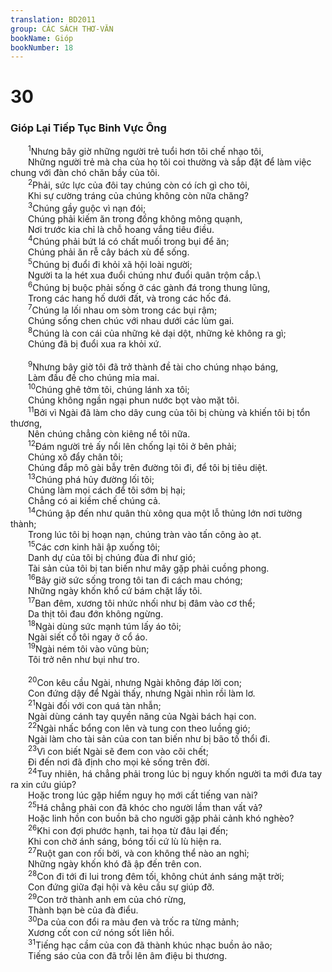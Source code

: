 ```yaml
---
translation: BD2011
group: CÁC SÁCH THƠ-VĂN
bookName: Gióp 
bookNumber: 18
---
```


<div class="title"><h1>30</h1><h3>Gióp Lại Tiếp Tục Binh Vực Ông</h3></div>
<span class="verse giop_30_1">  <sup>1</sup>Nhưng bây giờ những người trẻ tuổi hơn tôi chế nhạo tôi,<br/>  Những người trẻ mà cha của họ tôi coi thường và sắp đặt để làm việc chung với đàn chó chăn bầy của tôi.<br/></span>
<span class="verse giop_30_2">  <sup>2</sup>Phải, sức lực của đôi tay chúng còn có ích gì cho tôi,<br/>  Khi sự cường tráng của chúng không còn nữa chăng?<br/></span>
<span class="verse giop_30_3">  <sup>3</sup>Chúng gầy guộc vì nạn đói;<br/>  Chúng phải kiếm ăn trong đồng không mông quạnh,<br/>  Nơi trước kia chỉ là chỗ hoang vắng tiêu điều.<br/></span>
<span class="verse giop_30_4">  <sup>4</sup>Chúng phải bứt lá có chất muối trong bụi để ăn;<br/>  Chúng phải ăn rễ cây bách xù để sống.<br/></span>
<span class="verse giop_30_5">  <sup>5</sup>Chúng bị đuổi đi khỏi xã hội loài người;<br/>  Người ta la hét xua đuổi chúng như đuổi quân trộm cắp.\<br/></span>
<span class="verse giop_30_6">  <sup>6</sup>Chúng bị buộc phải sống ở các gành đá trong thung lũng,<br/>  Trong các hang hố dưới đất, và trong các hốc đá.<br/></span>
<span class="verse giop_30_7">  <sup>7</sup>Chúng la lối nhau om sòm trong các bụi rậm;<br/>  Chúng sống chen chúc với nhau dưới các lùm gai.<br/></span>
<span class="verse giop_30_8">  <sup>8</sup>Chúng là con cái của những kẻ dại dột, những kẻ không ra gì;<br/>  Chúng đã bị đuổi xua ra khỏi xứ.<br/><br/></span>
<span class="verse giop_30_9">  <sup>9</sup>Nhưng bây giờ tôi đã trở thành đề tài cho chúng nhạo báng,<br/>  Làm đầu đề cho chúng mỉa mai.<br/></span>
<span class="verse giop_30_10">  <sup>10</sup>Chúng ghê tởm tôi, chúng lánh xa tôi;<br/>  Chúng không ngần ngại phun nước bọt vào mặt tôi.<br/></span>
<span class="verse giop_30_11">  <sup>11</sup>Bởi vì Ngài đã làm cho dây cung của tôi bị chùng và khiến tôi bị tổn thương,<br/>  Nên chúng chẳng còn kiêng nể tôi nữa.<br/></span>
<span class="verse giop_30_12">  <sup>12</sup>Ðám người trẻ ấy nổi lên chống lại tôi ở bên phải;<br/>  Chúng xô đẩy chân tôi;<br/>  Chúng đắp mô gài bẫy trên đường tôi đi, để tôi bị tiêu diệt.<br/></span>
<span class="verse giop_30_13">  <sup>13</sup>Chúng phá hủy đường lối tôi;<br/>  Chúng làm mọi cách để tôi sớm bị hại;<br/>  Chẳng có ai kiềm chế chúng cả.<br/></span>
<span class="verse giop_30_14">  <sup>14</sup>Chúng ập đến như quân thù xông qua một lỗ thủng lớn nơi tường thành;<br/>  Trong lúc tôi bị hoạn nạn, chúng tràn vào tấn công ào ạt.<br/></span>
<span class="verse giop_30_15">  <sup>15</sup>Các cơn kinh hãi ập xuống tôi;<br/>  Danh dự của tôi bị chúng đùa đi như gió;<br/>  Tài sản của tôi bị tan biến như mây gặp phải cuồng phong.<br/></span>
<span class="verse giop_30_16">  <sup>16</sup>Bây giờ sức sống trong tôi tan đi cách mau chóng;<br/>  Những ngày khốn khổ cứ bám chặt lấy tôi.<br/></span>
<span class="verse giop_30_17">  <sup>17</sup>Ban đêm, xương tôi nhức nhối như bị đâm vào cơ thể;<br/>  Da thịt tôi đau đớn không ngừng.<br/></span>
<span class="verse giop_30_18">  <sup>18</sup>Ngài dùng sức mạnh túm lấy áo tôi;<br/>  Ngài siết cổ tôi ngay ở cổ áo.<br/></span>
<span class="verse giop_30_19">  <sup>19</sup>Ngài ném tôi vào vũng bùn;<br/>  Tôi trở nên như bụi như tro.<br/><br/></span>
<span class="verse giop_30_20">  <sup>20</sup>Con kêu cầu Ngài, nhưng Ngài không đáp lời con;<br/>  Con đứng dậy để Ngài thấy, nhưng Ngài nhìn rồi làm lơ.<br/></span>
<span class="verse giop_30_21">  <sup>21</sup>Ngài đối với con quá tàn nhẫn;<br/>  Ngài dùng cánh tay quyền năng của Ngài bách hại con.<br/></span>
<span class="verse giop_30_22">  <sup>22</sup>Ngài nhấc bổng con lên và tung con theo luồng gió;<br/>  Ngài làm cho tài sản của con tan biến như bị bão tố thổi đi.<br/></span>
<span class="verse giop_30_23">  <sup>23</sup>Vì con biết Ngài sẽ đem con vào cõi chết;<br/>  Ði đến nơi đã định cho mọi kẻ sống trên đời.<br/></span>
<span class="verse giop_30_24">  <sup>24</sup>Tuy nhiên, há chẳng phải trong lúc bị nguy khốn người ta mới đưa tay ra xin cứu giúp?<br/>  Hoặc trong lúc gặp hiểm nguy họ mới cất tiếng van nài?<br/></span>
<span class="verse giop_30_25">  <sup>25</sup>Há chẳng phải con đã khóc cho người lầm than vất vả?<br/>  Hoặc linh hồn con buồn bã cho người gặp phải cảnh khó nghèo?<br/></span>
<span class="verse giop_30_26">  <sup>26</sup>Khi con đợi phước hạnh, tai họa từ đâu lại đến;<br/>  Khi con chờ ánh sáng, bóng tối cứ lù lù hiện ra.<br/></span>
<span class="verse giop_30_27">  <sup>27</sup>Ruột gan con rối bời, và con không thể nào an nghỉ;<br/>  Những ngày khốn khó đã ập đến trên con.<br/></span>
<span class="verse giop_30_28">  <sup>28</sup>Con đi tới đi lui trong đêm tối, không chút ánh sáng mặt trời;<br/>  Con đứng giữa đại hội và kêu cầu sự giúp đỡ.<br/></span>
<span class="verse giop_30_29">  <sup>29</sup>Con trở thành anh em của chó rừng,<br/>  Thành bạn bè của đà điểu.<br/></span>
<span class="verse giop_30_30">  <sup>30</sup>Da của con đổi ra màu đen và trốc ra từng mảnh;<br/>  Xương cốt con cứ nóng sốt liên hồi.<br/></span>
<span class="verse giop_30_31">  <sup>31</sup>Tiếng hạc cầm của con đã thành khúc nhạc buồn ảo não;<br/>  Tiếng sáo của con đã trỗi lên âm điệu bi thương.<br/></span>
